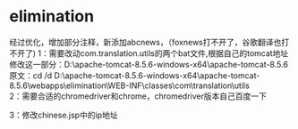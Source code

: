 # elimination
经过优化，增加部分注释，新添加abcnews，（foxnews打不开了，谷歌翻译也打不开了)
1：需要改动com.translation.utils的两个bat文件,根据自己的tomcat地址修改这一部分：D:\apache-tomcat-8.5.6-windows-x64\apache-tomcat-8.5.6\
  原文：cd /d D:\apache-tomcat-8.5.6-windows-x64\apache-tomcat-8.5.6\webapps\elimination\WEB-INF\classes\com\translation\utils\
2：需要合适的chromedriver和chrome，chromedriver版本自己百度一下

3：修改chinese.jsp中的ip地址

